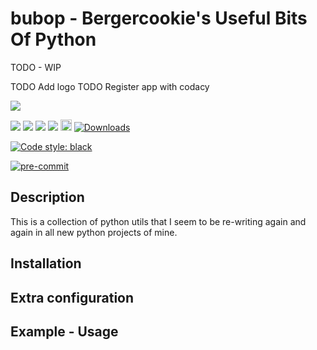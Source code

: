 # bubop - Bergercookie's Useful Bits Of Python

TODO - WIP

TODO Add logo
TODO Register app with codacy

<a href="https://github.com/bergercookie/bubop/actions" alt="CI">
<img src="https://github.com/bergercookie/bubop/actions/workflows/ci.yml/badge.svg" /></a>

<img src="https://api.codacy.com/project/badge/Grade/9ddd71dc61914b32a0963d4101c29fb5"/></a>
<a href="https://www.codacy.com/app/bergercookie/bubop">
<img src="https://api.codacy.com/project/badge/Coverage/57206a822c41420bb5792b2cb70f06b5"/></a>
<a href="https://github.com/bergercookie/bubop/blob/master/LICENSE.md" alt="LICENSE">
<img src="https://img.shields.io/github/license/bergercookie/bubop.svg" /></a>
<a href="https://pypi.org/project/bubop/" alt="pypi">
<img src="https://img.shields.io/pypi/pyversions/bubop.svg" /></a>
<a href="https://badge.fury.io/py/bubop">
<img src="https://badge.fury.io/py/bubop.svg" alt="PyPI version" height="18"></a>
<a href="https://pepy.tech/project/bubop">
<img alt="Downloads" src="https://pepy.tech/badge/bubop"></a>
<a href="https://github.com/psf/black">

<!-- markdownlint-disable-next-line -->

<img alt="Code style: black" src="https://img.shields.io/badge/code%20style-black-000000.svg"></a>
<a href="https://github.com/pre-commit/pre-commit">

<!-- markdownlint-disable-next-line -->

<img src="https://img.shields.io/badge/pre--commit-enabled-brightgreen?logo=pre-commit&logoColor=white" alt="pre-commit"></a>

## Description

This is a collection of python utils that I seem to be re-writing again and
again in all new python projects of mine.

## Installation

## Extra configuration

## Example - Usage
